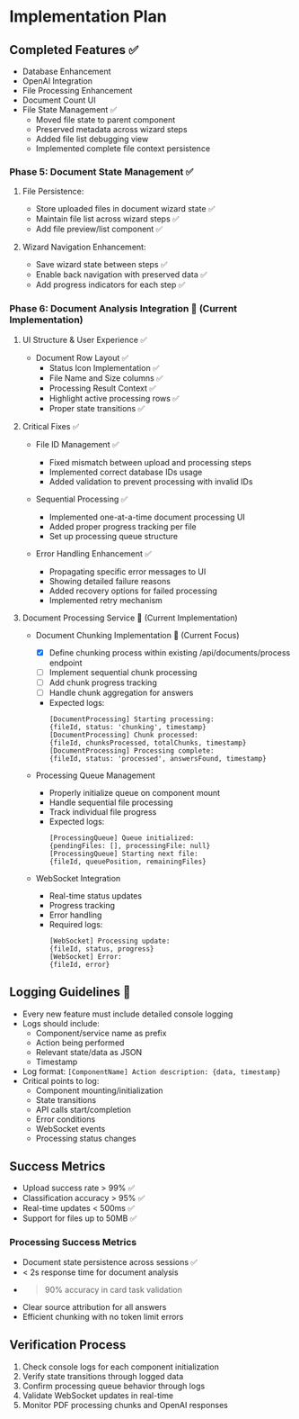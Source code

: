 # Implementation Plan

## Completed Features ✅
- Database Enhancement
- OpenAI Integration
- File Processing Enhancement
- Document Count UI
- File State Management ✅
  - Moved file state to parent component
  - Preserved metadata across wizard steps
  - Added file list debugging view
  - Implemented complete file context persistence

### Phase 5: Document State Management ✅
1. File Persistence:
   - Store uploaded files in document wizard state ✅
   - Maintain file list across wizard steps ✅
   - Add file preview/list component ✅

2. Wizard Navigation Enhancement:
   - Save wizard state between steps ✅
   - Enable back navigation with preserved data ✅
   - Add progress indicators for each step ✅

### Phase 6: Document Analysis Integration 🔄 (Current Implementation)

1. UI Structure & User Experience ✅
   - Document Row Layout ✅
     - Status Icon Implementation ✅
     - File Name and Size columns ✅
     - Processing Result Context ✅
     - Highlight active processing rows ✅
     - Proper state transitions ✅

2. Critical Fixes ✅
   - File ID Management ✅
     - Fixed mismatch between upload and processing steps
     - Implemented correct database IDs usage
     - Added validation to prevent processing with invalid IDs

   - Sequential Processing ✅
     - Implemented one-at-a-time document processing UI
     - Added proper progress tracking per file
     - Set up processing queue structure

   - Error Handling Enhancement ✅
     - Propagating specific error messages to UI
     - Showing detailed failure reasons
     - Added recovery options for failed processing
     - Implemented retry mechanism

3. Document Processing Service 🔄 (Current Implementation)
   - Document Chunking Implementation 🔄 (Current Focus)
     - [x] Define chunking process within existing /api/documents/process endpoint
     - [ ] Implement sequential chunk processing
     - [ ] Add chunk progress tracking
     - [ ] Handle chunk aggregation for answers
     - Expected logs:
       ```
       [DocumentProcessing] Starting processing:
       {fileId, status: 'chunking', timestamp}
       [DocumentProcessing] Chunk processed:
       {fileId, chunksProcessed, totalChunks, timestamp}
       [DocumentProcessing] Processing complete:
       {fileId, status: 'processed', answersFound, timestamp}
       ```

   - Processing Queue Management
     - Properly initialize queue on component mount
     - Handle sequential file processing
     - Track individual file progress
     - Expected logs:
       ```
       [ProcessingQueue] Queue initialized:
       {pendingFiles: [], processingFile: null}
       [ProcessingQueue] Starting next file:
       {fileId, queuePosition, remainingFiles}
       ```

   - WebSocket Integration
     - Real-time status updates
     - Progress tracking
     - Error handling
     - Required logs:
       ```
       [WebSocket] Processing update:
       {fileId, status, progress}
       [WebSocket] Error:
       {fileId, error}
       ```

## Logging Guidelines 📝
- Every new feature must include detailed console logging
- Logs should include:
  - Component/service name as prefix
  - Action being performed
  - Relevant state/data as JSON
  - Timestamp
- Log format: `[ComponentName] Action description: {data, timestamp}`
- Critical points to log:
  - Component mounting/initialization
  - State transitions
  - API calls start/completion
  - Error conditions
  - WebSocket events
  - Processing status changes

## Success Metrics
- Upload success rate > 99% ✅
- Classification accuracy > 95% ✅
- Real-time updates < 500ms ✅
- Support for files up to 50MB ✅

### Processing Success Metrics
- Document state persistence across sessions ✅
- < 2s response time for document analysis
- > 90% accuracy in card task validation
- Clear source attribution for all answers
- Efficient chunking with no token limit errors

## Verification Process
1. Check console logs for each component initialization
2. Verify state transitions through logged data
3. Confirm processing queue behavior through logs
4. Validate WebSocket updates in real-time
5. Monitor PDF processing chunks and OpenAI responses